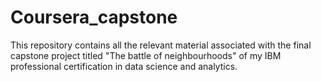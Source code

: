 # Coursera_capstone
This repository contains all the relevant material associated with the final capstone project titled "The battle of neighbourhoods" of my IBM professional certification in data science and analytics.
